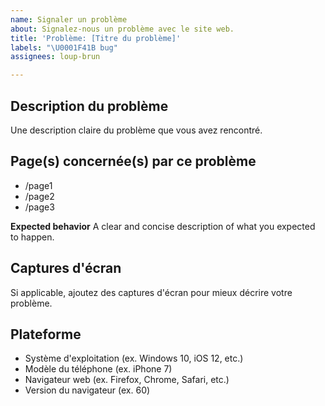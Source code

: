 ```yaml
---
name: Signaler un problème
about: Signalez-nous un problème avec le site web.
title: 'Problème: [Titre du problème]'
labels: "\U0001F41B bug"
assignees: loup-brun

---
```


## Description du problème

Une description claire du problème que vous avez rencontré.

## Page(s) concernée(s) par ce problème
- /page1
- /page2
- /page3

**Expected behavior**
A clear and concise description of what you expected to happen.

## Captures d'écran

Si applicable, ajoutez des captures d'écran pour mieux décrire votre problème.

## Plateforme

- Système d'exploitation (ex. Windows 10, iOS 12, etc.)
- Modèle du téléphone (ex. iPhone 7)
- Navigateur web (ex. Firefox, Chrome, Safari, etc.)
- Version du navigateur (ex. 60)
